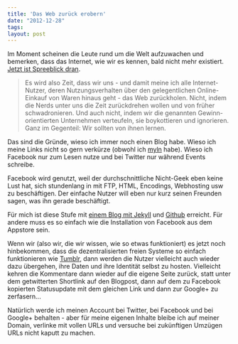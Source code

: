 ```yaml
---
title: 'Das Web zurück erobern'
date: "2012-12-28"
tags: 
layout: post
---
```

Im Moment scheinen die Leute rund um die Welt aufzuwachen und bemerken,
dass das Internet, wie wir es kennen, bald nicht mehr existiert. [Jetzt
ist Spreeblick dran][0].

> Es wird also Zeit, dass wir uns - und damit meine ich alle
> Internet-Nutzer, deren Nutzungsverhalten über den gelegentlichen
> Online-Einkauf von Waren hinaus geht - das Web zurückholen. Nicht,
> indem die Nerds unter uns die Zeit zurückdrehen wollen und von
> früher schwadronieren. Und auch nicht, indem wir die genannten
> Gewinn-orientierten Unternehmen verteufeln, sie boykottieren und
> ignorieren. Ganz im Gegenteil: Wir sollten von ihnen lernen. 

Das sind die Gründe, wieso ich immer noch einen Blog habe. Wieso ich
meine Links nicht so gern verkürze (obwohl ich [myln][1] habe). Wieso
ich Facebook nur zum Lesen nutze und bei Twitter nur während Events
schreibe.

Facebook wird genutzt, weil der durchschnittliche Nicht-Geek eben keine
Lust hat, sich stundenlang in mit FTP, HTML, Encodings, Webhosting usw
zu beschäftigen. Der einfache Nutzer will eben nur kurz seinen Freunden
sagen, was ihn gerade beschäftigt.

Für mich ist diese Stufe mit [einem Blog mit Jekyll][2] und [Github][3]
erreicht. Für andere muss es so einfach wie die Installation von
Facebook aus dem Appstore sein.

Wenn wir (also wir, die wir wissen, wie so etwas funktioniert) es jetzt
noch hinbekommen, dass die dezentralisierten freien Systeme so einfach
funktionieren wie [Tumblr][4], dann werden die Nutzer vielleicht auch
wieder dazu übergehen, ihre Daten und ihre Identität selbst zu hosten.
Vielleicht kehren die Kommentare dann wieder auf die eigene Seite
zurück, statt unter dem getwitterten Shortlink auf den Blogpost, dann
auf dem zu Facebook kopierten Statusupdate mit dem gleichen Link und
dann zur Google+ zu zerfasern...

Natürlich werde ich meinen Account bei Twitter, bei Facebook und bei
Google+ behalten - aber für meine eigenen Inhalte bleibe ich auf meiner
Domain, verlinke mit vollen URLs und versuche bei zukünftigen Umzügen 
URLs nicht kaputt zu machen.

[0]: http://www.spreeblick.com/2012/12/28/2013-das-web-zuruck-erobern/
[1]: http://myln.de/
[2]: /2011/06/19/umzug-zu-github/
[3]: https://github.com/
[4]: http://tumblr.com/
